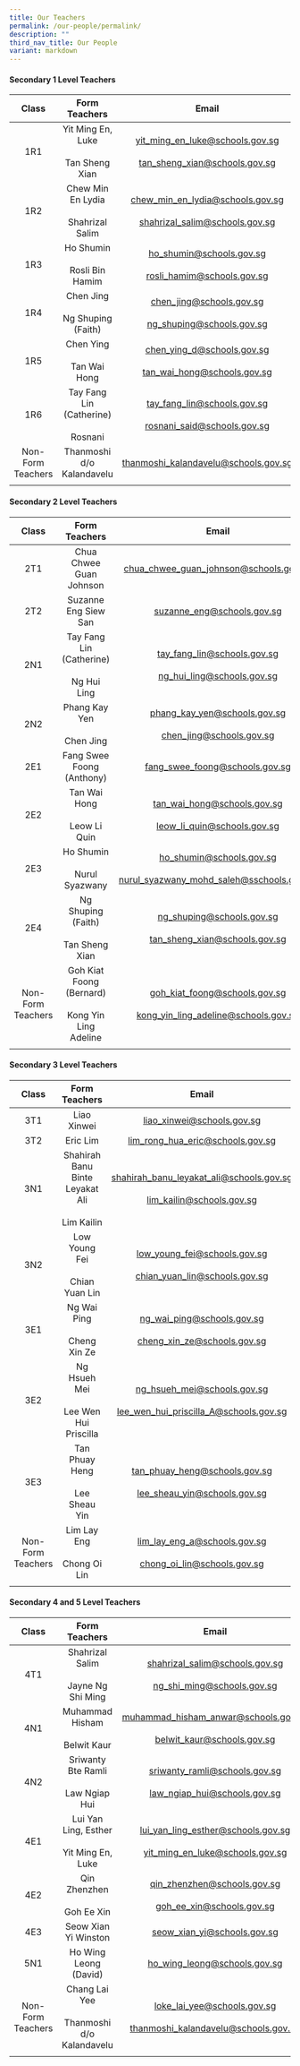 ```yaml
---
title: Our Teachers
permalink: /our-people/permalink/
description: ""
third_nav_title: Our People
variant: markdown
---
```

#### Secondary 1 Level Teachers

| Class | Form Teachers | Email |
|:---:|:---:|:---:|
| 1R1 | Yit Ming En, Luke<br><br>Tan Sheng Xian | yit_ming_en_luke@schools.gov.sg<br><br>tan_sheng_xian@schools.gov.sg |
| 1R2 | Chew Min En Lydia<br><br>Shahrizal Salim | chew_min_en_lydia@schools.gov.sg<br><br>shahrizal_salim@schools.gov.sg|
| 1R3 | Ho Shumin<br><br>Rosli Bin Hamim |ho_shumin@schools.gov.sg<br><br>rosli_hamim@schools.gov.sg  |
| 1R4 | Chen Jing<br><br>Ng Shuping (Faith) | chen_jing@schools.gov.sg<br><br>ng_shuping@schools.gov.sg |
| 1R5 | Chen Ying<br><br>Tan Wai Hong | chen_ying_d@schools.gov.sg<br><br>tan_wai_hong@schools.gov.sg |
| 1R6 | Tay Fang Lin (Catherine)<br><br>Rosnani | tay_fang_lin@schools.gov.sg<br><br>rosnani_said@schools.gov.sg |
| Non-Form Teachers |Thanmoshi d/o Kalandavelu<br> | thanmoshi_kalandavelu@schools.gov.sg |
|  |  |  |

#### Secondary 2 Level Teachers 

| Class | Form Teachers | Email |
|:---:|:---:|:---:|
| 2T1 | Chua Chwee Guan Johnson | chua_chwee_guan_johnson@schools.gov.sg |
| 2T2 | Suzanne Eng Siew San | suzanne_eng@schools.gov.sg |
| 2N1 | Tay Fang Lin (Catherine)<br><br>Ng Hui Ling | tay_fang_lin@schools.gov.sg <br><br>ng_hui_ling@schools.gov.sg|
| 2N2 | Phang Kay Yen<br><br>Chen Jing | phang_kay_yen@schools.gov.sg <br><br> chen_jing@schools.gov.sg|
| 2E1 | Fang Swee Foong (Anthony) | fang_swee_foong@schools.gov.sg |
| 2E2 | Tan Wai Hong<br><br>Leow Li Quin | tan_wai_hong@schools.gov.sg<br><br>leow_li_quin@schools.gov.sg |
| 2E3 | Ho Shumin<br><br>Nurul Syazwany | ho_shumin@schools.gov.sg<br><br>nurul_syazwany_mohd_saleh@sschools.gov.sg|
| 2E4| Ng Shuping (Faith)<br><br>Tan Sheng Xian | ng_shuping@schools.gov.sg<br><br>tan_sheng_xian@schools.gov.sg |
| Non-Form Teachers| Goh Kiat Foong (Bernard)<br><br>Kong Yin Ling Adeline | goh_kiat_foong@schools.gov.sg<br><br>kong_yin_ling_adeline@schools.gov.sg |
|  |  |  |

#### Secondary 3 Level Teachers

| Class | Form Teachers | Email |
|:---:|:---:|:---:|
| 3T1 |  Liao Xinwei | liao_xinwei@schools.gov.sg |
| 3T2 | Eric Lim | lim_rong_hua_eric@schools.gov.sg |
| 3N1 | Shahirah Banu Binte Leyakat Ali<br><br>Lim Kailin | shahirah_banu_leyakat_ali@schools.gov.sg<br><br>lim_kailin@schools.gov.sg |
| 3N2 | Low Young Fei<br><br>Chian Yuan Lin | low_young_fei@schools.gov.sg<br><br>chian_yuan_lin@schools.gov.sg |
| 3E1 | Ng Wai Ping<br><br>Cheng Xin Ze | ng_wai_ping@schools.gov.sg<br><br>cheng_xin_ze@schools.gov.sg |
| 3E2 | Ng Hsueh Mei<br><br>Lee Wen Hui Priscilla | ng_hsueh_mei@schools.gov.sg<br><br>lee_wen_hui_priscilla_A@schools.gov.sg |
| 3E3 | Tan Phuay Heng <br><br>Lee Sheau Yin| tan_phuay_heng@schools.gov.sg <br><br>lee_sheau_yin@schools.gov.sg |
| Non-Form Teachers| Lim Lay Eng<br><br>Chong Oi Lin | lim_lay_eng_a@schools.gov.sg<br><br>chong_oi_lin@schools.gov.sg |
|  |  |  |

#### Secondary 4 and 5 Level Teachers

| Class | Form Teachers | Email |
|:---:|:---:|:---:|
| 4T1 | Shahrizal Salim<br><br>Jayne Ng Shi Ming | shahrizal_salim@schools.gov.sg<br><br>ng_shi_ming@schools.gov.sg |
| 4N1| Muhammad Hisham <br><br>Belwit Kaur| muhammad_hisham_anwar@schools.gov.sg<br><br>belwit_kaur@schools.gov.sg |
| 4N2 | Sriwanty Bte Ramli<br><br>Law Ngiap Hui | sriwanty_ramli@schools.gov.sg <br><br>law_ngiap_hui@schools.gov.sg|
| 4E1 | Lui Yan Ling, Esther <br><br>Yit Ming En, Luke| lui_yan_ling_esther@schools.gov.sg <br><br>yit_ming_en_luke@schools.gov.sg|
| 4E2| Qin Zhenzhen <br><br>Goh Ee Xin| qin_zhenzhen@schools.gov.sg <br><br>goh_ee_xin@schools.gov.sg|
| 4E3 | Seow Xian Yi Winston | seow_xian_yi@schools.gov.sg |
| 5N1 | Ho Wing Leong (David) | ho_wing_leong@schools.gov.sg |
| Non-Form Teachers| Chang Lai Yee<br><br>Thanmoshi d/o Kalandavelu | loke_lai_yee@schools.gov.sg<br><br>thanmoshi_kalandavelu@schools.gov.sg |
|  |  |  |